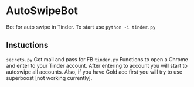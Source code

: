 # AutoSwipeBot
Bot for auto swipe in Tinder.
To start use ```python -i tinder.py```

## Instuctions 
```secrets.py```
Got mail and pass for FB
```tinder.py``` 
Functions to open a Chrome and enter to your Tinder account. 
After entering to account you will start to autoswipe all accounts. 
Also, if you have Gold acc first you will try to use superboost [not working currently]. 
